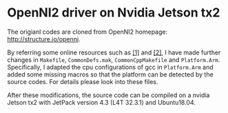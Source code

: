 # OpenNI2 driver on Nvidia Jetson tx2
The origianl codes are cloned from OpenNI2 homepage: http://structure.io/openni.

By referring some online resources such as [[1]](https://www.myzhar.com/blog/the-myzharbot-project/software/configuration-nvidia-jetson-tk1/asus-xtion-pro-live-openni2-compilation-install-instructions/#Precompiled_OpenNI) and [[2]](https://www.jetsonhacks.com/2014/08/28/building-openni2-structure-sensor/), I have made further changes in `Makefile`, `CommonDefs.mak`, `CommonCppMakefile` and `Platform.Arm`. Specifically, I adapted the cpu configurations of gcc in `Platform.Arm` and added some missing macros so that the platform can be detected by the source codes.  For details please look into these files.

After these modifications, the source code can be compiled on a nvidia Jetson tx2 with JetPack version 4.3 (L4T 32.3.1) and Ubuntu18.04. 
